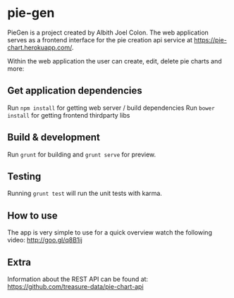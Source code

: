 # pie-gen

PieGen is a project created by Albith Joel Colon. 
The web application serves as a frontend interface for the pie creation api service at https://pie-chart.herokuapp.com/. 

Within the web application the user can create, edit, delete pie charts and more:

## Get application dependencies

Run `npm install` for getting web server / build dependencies
Run `bower install` for getting frontend thirdparty libs

## Build & development

Run `grunt` for building and `grunt serve` for preview.

## Testing

Running `grunt test` will run the unit tests with karma.

## How to use

The app is very simple to use for a quick overview watch the following video:
http://goo.gl/q8B1ij

## Extra

Information about the REST API can be found at:
https://github.com/treasure-data/pie-chart-api 
